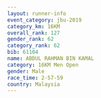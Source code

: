 ```yaml
---
layout: runner-info 
event_category: jbu-2019 
category_km: 16KM  
overall_rank: 127
gender_rank: 62
category_rank: 62
bib: 61104
name: ABDUL RAHMAN BIN KAMAL
category: 16KM Men Open
gender: Male
race_time: 2-57-59
country: Malaysia
---
```

